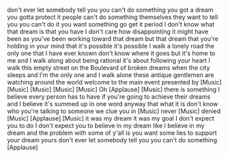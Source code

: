 
don&#39;t ever let somebody tell you you
can&#39;t do something you got a dream you
gotta protect it people can&#39;t do
something themselves they want to tell
you you can&#39;t do it you want something
go get it period I don&#39;t know what that
dream is that you have I don&#39;t care how
disappointing it might have been as
you&#39;ve been working toward that dream
but that dream that you&#39;re holding in
your mind that it&#39;s possible it&#39;s
possible I walk a lonely road the only
one that I have ever known don&#39;t know
where it goes but it&#39;s home to me and I
walk along about being rational it&#39;s
about following your heart I walk this
empty street on the Boulevard of broken
dreams when the city sleeps and I&#39;m the
only one and I walk alone these antique
gentlemen are watching around the world
welcome to the main event presented by
[Music]
[Music]
[Music]
[Music]
[Music]
Oh
[Applause]
[Music]
there is something I believe every
person has to have if you&#39;re going to
achieve their dreams and I believe it&#39;s
summed up in one word anyway that what
it is don&#39;t know who you&#39;re talking to
someone we clue you in
[Music]
never
[Music]
denied
[Music]
[Applause]
[Music]
it was my dream
it was my goal I don&#39;t expect you to do
I don&#39;t expect you to believe in my
dream like I believe in my dream and the
problem with some of y&#39;all is you want
some lies to support your dream yours
don&#39;t ever let somebody tell you you
can&#39;t do something
[Applause]
